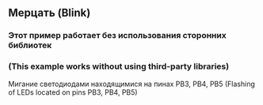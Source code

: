 
## Мерцать (Blink)
### Этот пример работает без использования сторонних библиотек
### (This example works without using third-party libraries)

Мигание светодиодами находящимися на пинах PB3, PB4, PB5
(Flashing of LEDs located on pins PB3, PB4, PB5)
